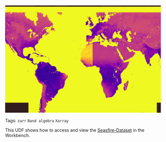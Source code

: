 <!--fused:preview-->
<p align="center"><img src="https://raw.githubusercontent.com/fusedio/udfs/main/community/milind/Zarr_file_example/fused-screenshot(26).png" width="600" alt="UDF preview image"></p>

<!--fused:tags-->
Tags: `zarr` `Band algebra` `Xarray`

<!--fused:readme-->
This UDF shows how to access and view the [Seasfire-Dataset](https://seasfire.hua.gr/earth-as-a-graph/) in the Workbench.
